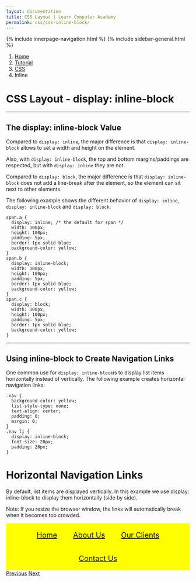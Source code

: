 ```yaml
---
layout: documentation
title: CSS Layout | Learn Computer Academy
permalink: css/css-inline-block/
---
```

<div class="loader">
{% include innerpage-navigation.html %}
{% include sidebar-general.html %}
            <div class="page-content">
                <div class="content-wrapper">
                    <div class="row">
                        <div class="col-md-9 content">
                            <nav aria-label="breadcrumb">
                                <ol class="breadcrumb">
                                    <li class="breadcrumb-item"><a href="#">Home</a></li>
                                    <li class="breadcrumb-item"><a href="#">Tutorial</a></li>
                                    <li class="breadcrumb-item"><a href="#">CSS</a></li>
                                    <li class="breadcrumb-item active">Inline</li>
                                </ol>
                            </nav>
                            <!-- Your content goes started here -->
                            <div class="doc-content">
                                <h1>CSS Layout - display: inline-block</h1>
                                <hr>
                                <h2>The display: inline-block Value</h2>
                                <p>Compared to <code>display: inline</code>, the major difference is that <code>display: inline-block</code> allows to set a width and height on the element.</p>
                                <p>Also, with <code>display: inline-block</code>, the top and bottom margins/paddings are respected, but with <code>display: inline</code> they are not.</p>
                                <p>Compared to <code>display: block</code>, the major difference is that <code>display: inline-block</code> does not add a line-break after the element, so the element can sit next to other elements.</p>
                                <p>The following example shows the different behavior of <code>display: inline</code>, <code>display: inline-block</code> 
                                and <code>display: block</code>:</p>
                                <pre class="snippet"><code class="css">span.a {
  display: inline; /* the default for span */
  width: 100px;
  height: 100px;
  padding: 5px;
  border: 1px solid blue; 
  background-color: yellow; 
}
span.b {
  display: inline-block;
  width: 100px;
  height: 100px;
  padding: 5px;
  border: 1px solid blue; 
  background-color: yellow; 
}
span.c {
  display: block;
  width: 100px;
  height: 100px;
  padding: 5px;
  border: 1px solid blue; 
  background-color: yellow; 
}</code></pre>
                            <hr>
                            <h2>Using inline-block to Create Navigation Links</h2>
                        <p>One common use for <code>display: inline-block</code>is to display list items horizontally instead of vertically. The following example creates horizontal navigation links:</p>
                            <pre class="snippet"><code class="css">.nav {
  background-color: yellow; 
  list-style-type: none;
  text-align: center; 
  padding: 0;
  margin: 0;
}
.nav li {
  display: inline-block;
  font-size: 20px;
  padding: 20px;
}</code></pre>
                            <style>
                                .navi {
                                  background-color: yellow; 
                                  list-style-type: none;
                                  text-align: center;
                                  margin: 0;
                                  padding: 0;
                                }
                                .navi li {
                                  display: inline-block;
                                  font-size: 20px;
                                  padding: 20px;
                                }
                                .navi li:hover {
                                    text-decoration: underline;
                                }
                            </style>
                            <h1>Horizontal Navigation Links</h1>
                            <p>By default, list items are displayed vertically. In this example we use display: inline-block to display them horizontally (side by side).</p>
                            <p>Note: If you resize the browser window, the links will automatically break when it becomes too crowded.</p>
                            <ul class="navi">
                              <li><a href="#home">Home</a></li>
                              <li><a href="#about">About Us</a></li>
                              <li><a href="#clients">Our Clients</a></li>  
                              <li><a href="#contact">Contact Us</a></li>
                            </ul>
                            </div>
                            <!-- /.Your content ends here -->
                            <div class="footer-btn d-flex justify-content-between">
                                <a href="/css/css-float" class="btn"><i class="fas fa-arrow-circle-left"></i>Previous</a>
                                <a href="/css/css-align" class="btn">Next<i class="fas fa-arrow-circle-right"></i></a>
                            </div>
                            <!-- /.End of footer button -->
                        </div>
                        <!-- Right Sidebar Start-->
                        <?php include '../includes/right-sidebar-innerpage.php'; ?>
                        <!-- Right-Sidebar End -->
                    </div>
                </div>

